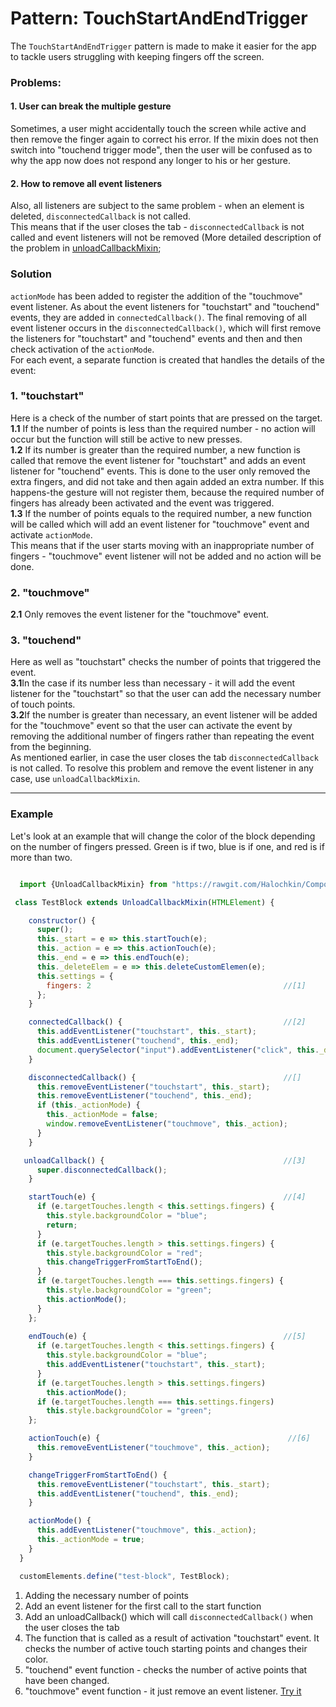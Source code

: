 # Pattern: TouchStartAndEndTrigger 
The `TouchStartAndEndTrigger` pattern is made to make it easier for the app to tackle users struggling with keeping fingers off the screen.

### Problems: 
#### 1. User can break the multiple gesture
Sometimes, a user might accidentally touch the screen while active and then remove the finger again to correct his error. 
If the mixin does not then switch into "touchend trigger mode", then the user will be confused as to why the app now does not respond 
any longer to his or her gesture.<br>
#### 2. How to remove all event listeners
Also, all listeners are subject to the same problem - when an element is deleted, `disconnectedCallback` is not called.<br>
This means that if the user closes the tab - `disconnectedCallback` is not called and event listeners will not be removed (More detailed description of the problem in [unloadCallbackMixin](https://github.com/Halochkin/Components/tree/master/unloadCallbackMixin);

### Solution
 `actionMode` has been added to register the addition of the "touchmove" event listener. As about the event listeners for "touchstart" and "touchend" events, they are added in `connectedCallback()`. The final removing of all event listener occurs in the `disconnectedCallback()`, which will first remove the listeners for "touchstart" and "touchend" events and then and then check activation of the `actionMode`.<br>
For each event, a separate function is created that handles the details of the event:
### 1. "touchstart"
 Here is a check of the number of start points that are pressed on the target.<br>
**1.1**  If the number of points is less than the required number - no action will occur but the function will still be active to new presses. <br>
**1.2** If its number is greater than the required number, a new function is called that remove the event listener for "touchstart" and adds an event listener for "touchend" events. This is done to the user only removed the extra fingers, and did not take and then again added an extra number. If this happens-the gesture will not register them, because the required number of fingers has already been activated and the event was triggered.<br> 
**1.3** If the number of points equals to the required number, a new function will be called which will add an event listener for 
"touchmove" event and activate `actionMode`. <br> This means that if the user starts moving with an inappropriate number of fingers - "touchmove" event listener will not be added and no action will be done.
### 2. "touchmove"
**2.1** Only removes the event listener for the "touchmove" event.<br>
### 3. "touchend"
Here as well as "touchstart" checks the number of points that triggered the event.<br>
**3.1**In the case if its number less than necessary - it will add the event listener for the "touchstart" so that the user can add the necessary number of touch points.<br>
**3.2**If the number is greater than necessary, an event listener will be added for the "touchmove" event so that the user can activate the event by removing the additional number of fingers rather than repeating the event from the beginning.<br>
As mentioned earlier, in case the user closes the tab `disconnectedCallback` is not called. To resolve this problem and remove the event listener in any case, use `unloadCallbackMixin`. 
***
### Example 
Let's look at an example that will change the color of the block depending on the number of fingers pressed. Green is if two, blue is if one, and red is if more than two.
```javascript

  import {UnloadCallbackMixin} from "https://rawgit.com/Halochkin/Components/master/unloadCallbackMixin/src/unloadCallbackMixin.js"

 class TestBlock extends UnloadCallbackMixin(HTMLElement) { 

    constructor() {
      super();
      this._start = e => this.startTouch(e);
      this._action = e => this.actionTouch(e);
      this._end = e => this.endTouch(e);
      this._deleteElem = e => this.deleteCustomElemen(e);
      this.settings = {
        fingers: 2                                           //[1]
      };
    }

    connectedCallback() {                                    //[2]
      this.addEventListener("touchstart", this._start);
      this.addEventListener("touchend", this._end);
      document.querySelector("input").addEventListener("click", this._deleteElem);
    }

    disconnectedCallback() {                                 //[]
      this.removeEventListener("touchstart", this._start);
      this.removeEventListener("touchend", this._end);
      if (this._actionMode) {
        this._actionMode = false;
        window.removeEventListener("touchmove", this._action);
      }
    }

   unloadCallback() {                                        //[3]
      super.disconnectedCallback();
    }

    startTouch(e) {                                          //[4]
      if (e.targetTouches.length < this.settings.fingers) {
        this.style.backgroundColor = "blue";
        return;
      }
      if (e.targetTouches.length > this.settings.fingers) {
        this.style.backgroundColor = "red";
        this.changeTriggerFromStartToEnd();
      }
      if (e.targetTouches.length === this.settings.fingers) {
        this.style.backgroundColor = "green";
        this.actionMode();
      }
    };
 
    endTouch(e) {                                            //[5]
      if (e.targetTouches.length < this.settings.fingers) {
        this.style.backgroundColor = "blue";
        this.addEventListener("touchstart", this._start);
      }
      if (e.targetTouches.length > this.settings.fingers)
        this.actionMode();
      if (e.targetTouches.length === this.settings.fingers)
        this.style.backgroundColor = "green";
    };

    actionTouch(e) {                                          //[6]
      this.removeEventListener("touchmove", this._action);
    }

    changeTriggerFromStartToEnd() {                           
      this.removeEventListener("touchstart", this._start);
      this.addEventListener("touchend", this._end);
    }

    actionMode() {                                            
      this.addEventListener("touchmove", this._action);
      this._actionMode = true;
    }
  }

  customElements.define("test-block", TestBlock);
```
1. Adding the necessary number of points
2. Add an event listener for the first call to the start function
3. Add an unloadCallback() which will call `disconnectedCallback()` when the user closes the tab
4. The function that is called as a result of activation "touchstart" event. It checks the number of active touch starting points and changes their color.
5. "touchend" event function - checks the number of active points that have been changed.
6. "touchmove" event function - it just remove an event listener.
[Try it](https://rawgit.com/Halochkin/Components/master/Gestures/MultiFingerGestureMixin/demo/pattern.html)
